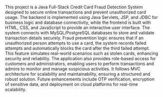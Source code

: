 
This project is a Java Full-Stack Credit Card Fraud Detection System designed to secure online transactions and prevent unauthorized card usage. The backend is implemented using Java Servlets, JSP, and JDBC for business logic and database connectivity, while the frontend is built with HTML, CSS, and JavaScript to provide an interactive user interface. The system connects with MySQL/PostgreSQL databases to store and validate transaction details securely. Fraud prevention logic ensures that if an unauthorized person attempts to use a card, the system records failed attempts and automatically blocks the card after the third failed attempt. This feature simulates real-world scenarios such as stolen cards, enhancing security and reliability. The application also provides role-based access for customers and administrators, enabling users to perform transactions and admins to monitor and manage suspicious activities. It follows MVC architecture for scalability and maintainability, ensuring a structured and robust solution. Future enhancements include OTP verification, encryption of sensitive data, and deployment on cloud platforms for real-time scalability.
